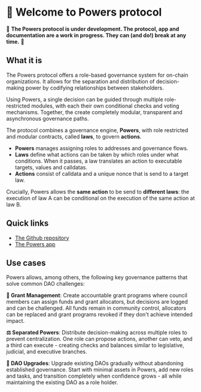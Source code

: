 # 💪 Welcome to Powers protocol

🚧 **The Powers protocol is under development. The protocol, app and documentation are a work in progress. They can (and do!) break at any time.** 🚧

## What it is

The Powers protocol offers a role-based governance system for on-chain organizations. It allows for the separation and distribution of decision-making power by codifying relationships between stakeholders.

Using Powers, a single decision can be guided through multiple role-restricted modules, with each their own conditional checks and voting mechanisms. Together, the create completely modular, transparent and asynchronous governance paths.

The protocol combines a governance engine, **Powers**, with role restricted and modular contracts, called **laws**, to govern **actions**.

* **Powers** manages assigning roles to addresses and governance flows.
* **Laws** define what actions can be taken by which roles under what conditions. When it passes, a law translates an action to executable targets, values and calldatas.
* **Actions** consist of calldata and a unique nonce that is send to a target law.

Crucially, Powers allows the **same action** to be send to **different laws**: the execution of law A can be conditional on the execution of the same action at law B.

## Quick links

* [The Github repository](https://github.com/7Cedars/powers)
* [The Powers app](https://powers-protocol.vercel.app/#usecases)

## Use cases

Powers allows, among others, the following key governance patterns that solve common DAO challenges:

**🔐 Grant Management**: Create accountable grant programs where council members can assign funds and grant allocators, but decisions are logged and can be challenged. All funds remain in community control, allocators can be replaced and grant programs revoked if they don't achieve intended impact.

**⚖️ Separated Powers**: Distribute decision-making across multiple roles to prevent centralization. One role can propose actions, another can veto, and a third can execute - creating checks and balances similar to legislative, judicial, and executive branches.

**🔄 DAO Upgrades**: Upgrade existing DAOs gradually without abandoning established governance. Start with minimal assets in Powers, add new roles and tasks, and transition completely when confidence grows - all while maintaining the existing DAO as a role holder.&#x20;





